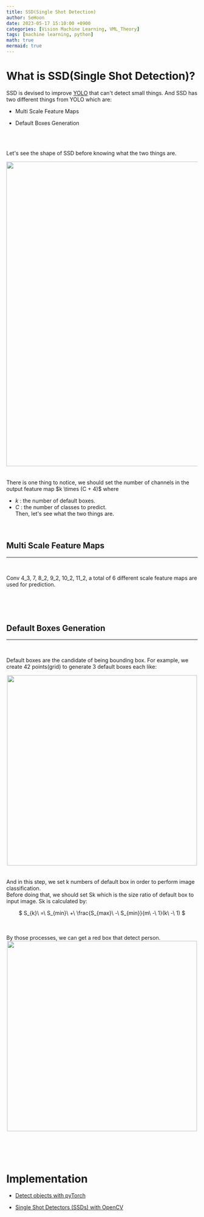 ```yaml
---
title: SSD(Single Shot Detection)
author: SeHoon
date: 2023-05-17 15:10:00 +0900
categories: [Vision Machine Learning, VML_Theory]
tags: [machine learning, python]
math: true
mermaid: true
---
```


# What is SSD(Single Shot Detection)?

SSD is devised to improve [YOLO](https://csh970605.github.io/posts/YOLO/) that can't detect small things. And SSD has two different things from YOLO which are:<br>

+ Multi Scale Feature Maps

+ Default Boxes Generation

<br><br>

Let's see the shape of SSD before knowing what the two things are.
<center>
<img src="https://github.com/csh970605/csh970605.github.io/assets/28240052/0932ca1f-26e0-4c3a-845a-57d29106965c" width=800>
</center>
<br><br>
There is one thing to notice, we should set the number of channels in the output feature map $k \times (C + 4)$ where 

+ $k$ : the number of default boxes.<br>
+ $C$ : the number of classes to predict.<br>
Then, let's see what the two things are.
<br><br><br>

## Multi Scale Feature Maps
---
<br>

Conv 4_3, 7, 8_2, 9_2, 10_2, 11_2, a total of 6 different scale feature maps are used for prediction.

<br><br><br>

## Default Boxes Generation
---
<br>

Default boxes are the candidate of being bounding box. For example, we create 42 points(grid) to generate 3 default boxes each like:
<center>
<img src="https://github.com/csh970605/csh970605.github.io/assets/28240052/242b6075-e2ee-4147-b1ff-35ae594c15c5" width=500>
</center>
<br><br>
And in this step, we set k numbers of default box in order to perform image classification.<br>
Before doing that, we should set Sk which is the size ratio of default box to input image. Sk is calculated by:

<center>

$ S_{k}\ =\ S_{min}\ +\ \frac{S_{max}\ -\ S_{min}}{m\ -\ 1}(k\ -\ 1) $
</center>
<br><br>
By those processes, we can get a red box that detect person.
<center>
<img src="https://github.com/csh970605/csh970605.github.io/assets/28240052/4b14b124-fd8f-4bf8-afe1-5d483906148a" width=500>
</center>
<br><br>
<br><br>

# Implementation

+ [Detect objects with pyTorch](https://github.com/csh970605/ComputerVision_AtoZ/tree/main/Section%202)

+ [Single Shot Detectors (SSDs) with OpenCV](https://github.com/csh970605/Modern_Computer_Vision/blob/main/OpenCV/35.%20SSDs%20in%20OpenCV.ipynb)
